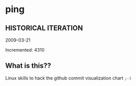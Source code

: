 # ping

## HISTORICAL ITERATION
2009-03-21

Incremented: 4310

## What is this?? 
Linux skills to hack the github commit visualization chart `;-)`
